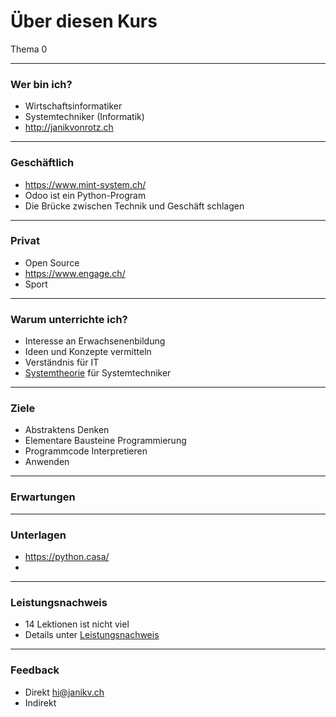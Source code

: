 # Über diesen Kurs

Thema 0

---

### Wer bin ich?

* Wirtschaftsinformatiker
* Systemtechniker (Informatik)
* <http://janikvonrotz.ch>

---

### Geschäftlich

* <https://www.mint-system.ch/>
* Odoo ist ein Python-Program
* Die Brücke zwischen Technik und Geschäft schlagen

---

### Privat

* Open Source
* <https://www.engage.ch/>
* Sport

---

### Warum unterrichte ich?

* Interesse an Erwachsenenbildung
* Ideen und Konzepte vermitteln
* Verständnis für IT
* [Systemtheorie](https://de.wikipedia.org/wiki/Systemtheorie) für Systemtechniker

---

### Ziele

* Abstraktens Denken
* Elementare Bausteine Programmierung
* Programmcode Interpretieren
* Anwenden

---

### Erwartungen

---
### Unterlagen

* https://python.casa/
* 


---

### Leistungsnachweis

- 14 Lektionen ist nicht viel
- Details unter [Leistungsnachweis](exam.md)

---

### Feedback

- Direkt hi@janikv.ch
- Indirekt 